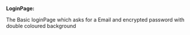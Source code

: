 **LoginPage:**

The Basic loginPage which asks for a Email and encrypted password with double coloured background
